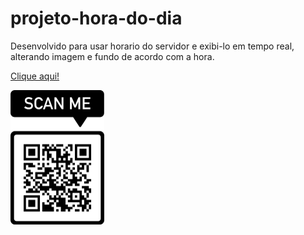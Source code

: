 # projeto-hora-do-dia
 Desenvolvido para usar horario do servidor e exibi-lo em tempo real, alterando imagem e fundo de acordo com a hora.
 <p><a href="https://edmilsondmx.github.io/projeto-hora-do-dia/">Clique aqui!</a></p>
 <p><img src="imagens/frame (1).png" width="150px" alt="qr code"></p>
 
